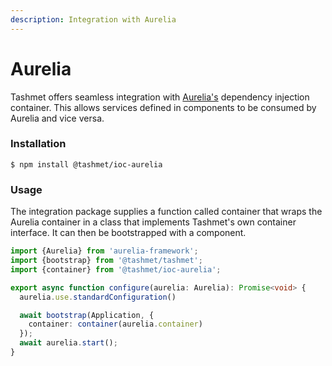 ```yaml
---
description: Integration with Aurelia
---
```


# Aurelia

Tashmet offers seamless integration with [Aurelia's](https://aurelia.io/) dependency injection container. This allows services defined in components to be consumed by Aurelia and vice versa.

### Installation

```text
$ npm install @tashmet/ioc-aurelia
```

### Usage

The integration package supplies a function called container that wraps the Aurelia container in a class that implements Tashmet's own container interface. It can then be bootstrapped with a component.

```typescript
import {Aurelia} from 'aurelia-framework';
import {bootstrap} from '@tashmet/tashmet';
import {container} from '@tashmet/ioc-aurelia';

export async function configure(aurelia: Aurelia): Promise<void> {
  aurelia.use.standardConfiguration()

  await bootstrap(Application, {
    container: container(aurelia.container)
  });
  await aurelia.start();
}
```


